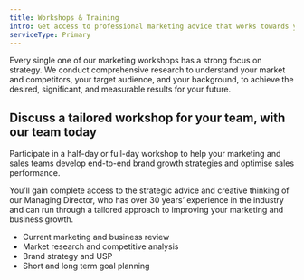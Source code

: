 ```yaml
---
title: Workshops & Training
intro: Get access to professional marketing advice that works towards your business goals
serviceType: Primary
---
```


Every single one of our marketing workshops has a strong focus on strategy. We
conduct comprehensive research to understand your market and competitors, your
target audience, and your background, to achieve the desired, significant, and
measurable results for your future.

## Discuss a tailored workshop for your team, with our team today

Participate in a half-day or full-day workshop to help your marketing and sales
teams develop end-to-end brand growth strategies and optimise sales performance.

You’ll gain complete access to the strategic advice and creative thinking of our
Managing Director, who has over 30 years’ experience in the industry and can run
through a tailored approach to improving your marketing and business growth.

* Current marketing and business review
* Market research and competitive analysis
* Brand strategy and USP
* Short and long term goal planning
